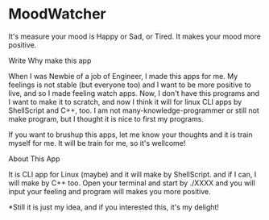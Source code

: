# MoodWatcher
It's measure your mood is Happy or Sad, or Tired. It makes your mood more positive.

Write Why make this app
  
  When I was Newbie of a job of Engineer, I made this apps for me. 
  My feelings is not stable (but everyone too) and I want to be more positive to live, and so I made feeling watch apps.
  Now, I don't have this programs and I want to make it to scratch, and now I think it will for linux CLI apps by ShellScript and C++, too.
  I am not many-knowledge-programmer or still not make program, but I thought it is nice to first my programs.

  If you want to brushup this apps, let me know your thoughts and it is train myself for me. It will be train for me, so it's wellcome!

About This App

  It is CLI app for Linux (maybe) and it will make by ShellScript. and if I can, I will make by C++ too.
  Open your terminal and start by ./XXXX and you will input your feeling and program will makes you more positive.
  
*Still it is just my idea, and if you interested this, it's my delight!
